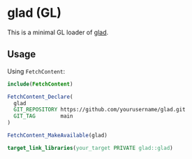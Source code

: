 # glad (GL)

This is a minimal GL loader of [glad](https://github.com/Dav1dde/glad).

## Usage

Using `FetchContent`:
```cmake
include(FetchContent)

FetchContent_Declare(
  glad
  GIT_REPOSITORY https://github.com/yourusername/glad.git
  GIT_TAG        main
)

FetchContent_MakeAvailable(glad)

target_link_libraries(your_target PRIVATE glad::glad)
```
